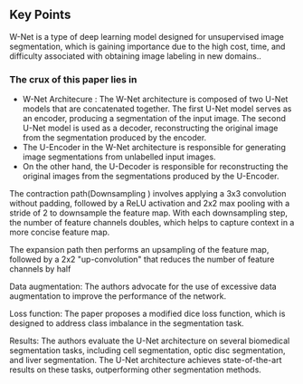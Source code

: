 ## Key Points

W-Net is a type of deep learning model designed for unsupervised image segmentation, which is gaining importance due to the high cost, time, and difficulty associated with obtaining image labeling in new domains..

### The crux of this paper lies in

* W-Net Architecure : The W-Net architecture is composed of two U-Net models that are concatenated together. The first U-Net model serves as an encoder, producing a segmentation of the input image. The second U-Net model is used as a decoder, reconstructing the original image from the segmentation produced by the encoder.
* The U-Encoder in the W-Net architecture is responsible for generating image segmentations from unlabelled input images. 
* On the other hand, the U-Decoder is responsible for reconstructing the original images from the segmentations produced by the U-Encoder.


The contraction path(Downsampling ) involves applying a 3x3 convolution without padding, followed by a ReLU activation and 2x2 max pooling with a stride of 2 to downsample the feature map. With each downsampling step, the number of feature channels doubles, which helps to capture context in a more concise feature map.

The expansion path then performs an upsampling of the feature map, followed by a 2x2 "up-convolution" that reduces the number of feature channels by half

Data augmentation: The authors advocate for the use of excessive data augmentation to improve the performance of the network.

Loss function: The paper proposes a modified dice loss function, which is designed to address class imbalance in the segmentation task.

Results: The authors evaluate the U-Net architecture on several biomedical segmentation tasks, including cell segmentation, optic disc segmentation, and liver segmentation. The U-Net architecture achieves state-of-the-art results on these tasks, outperforming other segmentation methods.

